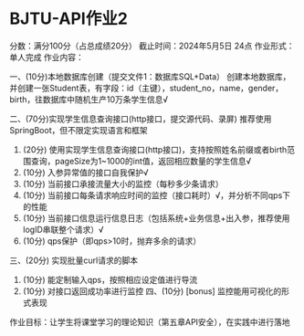# BJTU-API作业2
分数：满分100分（占总成绩20分）
截止时间：2024年5月5日 24点
作业形式：单人完成
作业内容：

一、(10分)本地数据库创建（提交文件1：数据库SQL+Data）
创建本地数据库，并创建一张Student表，有字段：id（主键），student_no，name，gender，birth，往数据库中随机生产10万条学生信息√

二、(70分)实现学生信息查询接口(http接口，提交源代码、录屏) 推荐使用SpringBoot，但不限定实现语言和框架
1. (20分) 使用实现学生信息查询接口(http接口)，支持按照姓名前缀或者birth范围查询，pageSize为1~1000的int值，返回相应数量的学生信息√
2. (10分) 入参异常值的接口自我保护√
3. (10分) 当前接口承接流量大小的监控（每秒多少条请求）
4. (10分) 当前接口每条请求响应时间的监控（接口耗时）√，并分析不同qps下的性能
5. (10分) 当前接口信息运行信息日志（包括系统+业务信息+出入参，推荐使用logID串联整个请求）√
6. (10分) qps保护（即qps>10时，抛弃多余的请求）

三、(20分) 实现批量curl请求的脚本
1. (10分) 能定制输入qps，按照相应设定值进行导流
2. (10分) 对接口返回成功率进行监控
四、(10分) [bonus] 监控能用可视化的形式表现



作业目标：让学生将课堂学习的理论知识（第五章API安全），在实践中进行落地
